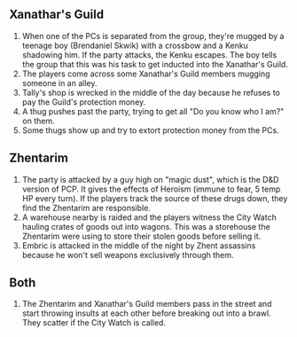 ## Xanathar's Guild

1. When one of the PCs is separated from the group, they're mugged by a teenage boy 
(Brendaniel Skwik) with a crossbow and a Kenku shadowing him. If the party attacks, the 
Kenku escapes. The boy tells the group that this was his task to get inducted into the 
Xanathar's Guild.
1. The players come across some Xanathar's Guild members mugging someone in an alley.
1. Tally's shop is wrecked in the middle of the day because he refuses to pay the
Guild's protection money.
1. A thug pushes past the party, trying to get all "Do you know who I am?" on them.
1. Some thugs show up and try to extort protection money from the PCs.

## Zhentarim

1. The party is attacked by a guy high on "magic dust", which is the D&D version of PCP.
It gives the effects of Heroism (immune to fear, 5 temp HP every turn). If the players 
track the source of these drugs down, they find the Zhentarim are responsible.
1. A warehouse nearby is raided and the players witness the City Watch hauling crates
of goods out into wagons. This was a storehouse the Zhentarim were using to store
their stolen goods before selling it.
1. Embric is attacked in the middle of the night by Zhent assassins because he won't
sell weapons exclusively through them.

## Both

1. The Zhentarim and Xanathar's Guild members pass in the street and start throwing insults
at each other before breaking out into a brawl. They scatter if the City Watch is called.